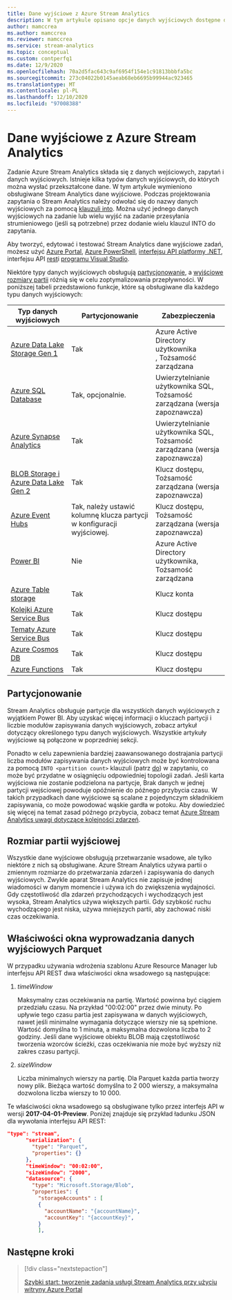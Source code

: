 ```yaml
---
title: Dane wyjściowe z Azure Stream Analytics
description: W tym artykule opisano opcje danych wyjściowych dostępne dla Azure Stream Analytics.
author: mamccrea
ms.author: mamccrea
ms.reviewer: mamccrea
ms.service: stream-analytics
ms.topic: conceptual
ms.custom: contperfq1
ms.date: 12/9/2020
ms.openlocfilehash: 70a2d5fac643c9af6954f154e1c91813bbbfa5bc
ms.sourcegitcommit: 273c04022b0145aeab68eb6695b99944ac923465
ms.translationtype: MT
ms.contentlocale: pl-PL
ms.lasthandoff: 12/10/2020
ms.locfileid: "97008388"
---
```

# <a name="outputs-from-azure-stream-analytics"></a>Dane wyjściowe z Azure Stream Analytics

Zadanie Azure Stream Analytics składa się z danych wejściowych, zapytań i danych wyjściowych. Istnieje kilka typów danych wyjściowych, do których można wysłać przekształcone dane. W tym artykule wymieniono obsługiwane Stream Analytics dane wyjściowe. Podczas projektowania zapytania o Stream Analytics należy odwołać się do nazwy danych wyjściowych za pomocą [klauzuli into](/stream-analytics-query/into-azure-stream-analytics). Można użyć jednego danych wyjściowych na zadanie lub wielu wyjść na zadanie przesyłania strumieniowego (jeśli są potrzebne) przez dodanie wielu klauzul INTO do zapytania.

Aby tworzyć, edytować i testować Stream Analytics dane wyjściowe zadań, możesz użyć [Azure Portal](stream-analytics-quick-create-portal.md#configure-job-output), [Azure PowerShell](stream-analytics-quick-create-powershell.md#configure-output-to-the-job), [interfejsu API platformy .NET](/dotnet/api/microsoft.azure.management.streamanalytics.ioutputsoperations), interfejsu API [rest](/rest/api/streamanalytics/)i [programu Visual Studio](stream-analytics-quick-create-vs.md).

Niektóre typy danych wyjściowych obsługują [partycjonowanie](#partitioning), a [wyjściowe rozmiary partii](#output-batch-size) różnią się w celu zoptymalizowania przepływności. W poniższej tabeli przedstawiono funkcje, które są obsługiwane dla każdego typu danych wyjściowych:

| Typ danych wyjściowych | Partycjonowanie | Zabezpieczenia | 
|-------------|--------------|----------|
|[Azure Data Lake Storage Gen 1](azure-data-lake-storage-gen1-output.md)|Tak|Azure Active Directory użytkownika </br> , Tożsamość zarządzana|
|[Azure SQL Database](sql-database-output.md)|Tak, opcjonalnie.|Uwierzytelnianie użytkownika SQL, </br> Tożsamość zarządzana (wersja zapoznawcza)|
|[Azure Synapse Analytics](azure-synapse-analytics-output.md)|Tak|Uwierzytelnianie użytkownika SQL, </br> Tożsamość zarządzana (wersja zapoznawcza)|
|[BLOB Storage i Azure Data Lake Gen 2](blob-storage-azure-data-lake-gen2-output.md)|Tak|Klucz dostępu, </br> Tożsamość zarządzana (wersja zapoznawcza)|
|[Azure Event Hubs](event-hubs-output.md)|Tak, należy ustawić kolumnę klucza partycji w konfiguracji wyjściowej.|Klucz dostępu, </br> Tożsamość zarządzana (wersja zapoznawcza)|
|[Power BI](power-bi-output.md)|Nie|Azure Active Directory użytkownika, </br> Tożsamość zarządzana|
|[Azure Table storage](table-storage-output.md)|Tak|Klucz konta|
|[Kolejki Azure Service Bus](service-bus-queues-output.md)|Tak|Klucz dostępu|
|[Tematy Azure Service Bus](service-bus-topics-output.md)|Tak|Klucz dostępu|
|[Azure Cosmos DB](azure-cosmos-db-output.md)|Tak|Klucz dostępu|
|[Azure Functions](azure-functions-output.md)|Tak|Klucz dostępu|

## <a name="partitioning"></a>Partycjonowanie

Stream Analytics obsługuje partycje dla wszystkich danych wyjściowych z wyjątkiem Power BI. Aby uzyskać więcej informacji o kluczach partycji i liczbie modułów zapisywania danych wyjściowych, zobacz artykuł dotyczący określonego typu danych wyjściowych. Wszystkie artykuły wyjściowe są połączone w poprzedniej sekcji.  

Ponadto w celu zapewnienia bardziej zaawansowanego dostrajania partycji liczba modułów zapisywania danych wyjściowych może być kontrolowana za pomocą `INTO <partition count>` klauzuli (patrz [do](/stream-analytics-query/into-azure-stream-analytics#into-shard-count)) w zapytaniu, co może być przydatne w osiągnięciu odpowiedniej topologii zadań. Jeśli karta wyjściowa nie zostanie podzielona na partycje, Brak danych w jednej partycji wejściowej powoduje opóźnienie do późnego przybycia czasu. W takich przypadkach dane wyjściowe są scalane z pojedynczym składnikiem zapisywania, co może powodować wąskie gardła w potoku. Aby dowiedzieć się więcej na temat zasad późnego przybycia, zobacz temat [Azure Stream Analytics uwagi dotyczące kolejności zdarzeń](./stream-analytics-time-handling.md).

## <a name="output-batch-size"></a>Rozmiar partii wyjściowej

Wszystkie dane wyjściowe obsługują przetwarzanie wsadowe, ale tylko niektóre z nich są obsługiwane. Azure Stream Analytics używa partii o zmiennym rozmiarze do przetwarzania zdarzeń i zapisywania do danych wyjściowych. Zwykle aparat Stream Analytics nie zapisuje jednej wiadomości w danym momencie i używa ich do zwiększenia wydajności. Gdy częstotliwość dla zdarzeń przychodzących i wychodzących jest wysoka, Stream Analytics używa większych partii. Gdy szybkość ruchu wychodzącego jest niska, używa mniejszych partii, aby zachować niski czas oczekiwania.

## <a name="parquet-output-batching-window-properties"></a>Właściwości okna wyprowadzania danych wyjściowych Parquet

W przypadku używania wdrożenia szablonu Azure Resource Manager lub interfejsu API REST dwa właściwości okna wsadowego są następujące:

1. *timeWindow*

   Maksymalny czas oczekiwania na partię. Wartość powinna być ciągiem przedziału czasu. Na przykład "00:02:00" przez dwie minuty. Po upływie tego czasu partia jest zapisywana w danych wyjściowych, nawet jeśli minimalne wymagania dotyczące wierszy nie są spełnione. Wartość domyślna to 1 minuta, a maksymalna dozwolona liczba to 2 godziny. Jeśli dane wyjściowe obiektu BLOB mają częstotliwość tworzenia wzorców ścieżki, czas oczekiwania nie może być wyższy niż zakres czasu partycji.

2. *sizeWindow*

   Liczba minimalnych wierszy na partię. Dla Parquet każda partia tworzy nowy plik. Bieżąca wartość domyślna to 2 000 wierszy, a maksymalna dozwolona liczba wierszy to 10 000.

Te właściwości okna wsadowego są obsługiwane tylko przez interfejs API w wersji **2017-04-01-Preview**. Poniżej znajduje się przykład ładunku JSON dla wywołania interfejsu API REST:

```json
"type": "stream",
      "serialization": {
        "type": "Parquet",
        "properties": {}
      },
      "timeWindow": "00:02:00",
      "sizeWindow": "2000",
      "datasource": {
        "type": "Microsoft.Storage/Blob",
        "properties": {
          "storageAccounts" : [
          {
            "accountName": "{accountName}",
            "accountKey": "{accountKey}",
          }
          ],
```

## <a name="next-steps"></a>Następne kroki

> [!div class="nextstepaction"]
>
> [Szybki start: tworzenie zadania usługi Stream Analytics przy użyciu witryny Azure Portal](stream-analytics-quick-create-portal.md)

<!--Link references-->
[stream.analytics.developer.guide]: ../stream-analytics-developer-guide.md
[stream.analytics.scale.jobs]: stream-analytics-scale-jobs.md
[stream.analytics.introduction]: stream-analytics-introduction.md
[stream.analytics.get.started]: stream-analytics-real-time-fraud-detection.md
[stream.analytics.query.language.reference]: /stream-analytics-query/stream-analytics-query-language-reference
[stream.analytics.rest.api.reference]: /rest/api/streamanalytics/
